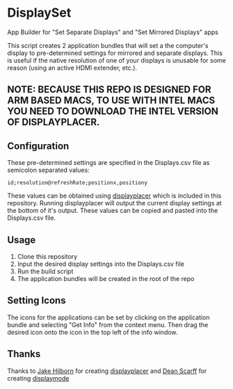 # DisplaySet
App Builder for "Set Separate Displays" and "Set Mirrored Displays" apps

This script creates 2 application bundles that will set a the computer's display to pre-determined settings for mirrored and separate displays. This is useful if the native resolution of one of your displays is unusable for some reason (using an active HDMI extender, etc.). 

## NOTE: BECAUSE THIS REPO IS DESIGNED FOR ARM BASED MACS, TO USE WITH INTEL MACS YOU NEED TO DOWNLOAD THE INTEL VERSION OF DISPLAYPLACER.

## Configuration
These pre-determined settings are specified in the Displays.csv file as semicolon separated values:

```
id;resolution@refreshRate;positionx,positiony
```
These values can be obtained using [displayplacer](https://github.com/jakehilborn/displayplacer) which is included in this repository. Running displayplacer will output the current display settings at the bottom of it's output. These values can be copied and pasted into the Displays.csv file.

## Usage
1. Clone this repository
2. Input the desired display settings into the Displays.csv file
3. Run the build script
4. The application bundles will be created in the root of the repo

## Setting Icons
The icons for the applications can be set by clicking on the application bundle and selecting "Get Info" from the context menu. Then drag the desired icon onto the icon in the top left of the info window.

## Thanks
Thanks to [Jake Hilborn](https://github.com/jakehilborn) for creating [displayplacer](https://github.com/jakehilborn/displayplacer) and [Dean Scarff](https://github.com/p00ya) for creating [displaymode](https://github.com/p00ya/displaymode)
